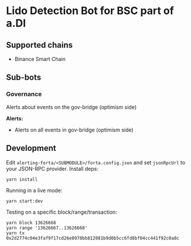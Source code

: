 # Lido Detection Bot for BSC part of a.DI

## Supported chains

- Binance Smart Chain

## Sub-bots

### Governance

Alerts about events on the gov-bridge (optimism side)

**Alerts:**

- Alerts on all events in gov-bridge (optimism side)

## Development

Edit `alerting-forta/<SUBMODULE>/forta.config.json` and set `jsonRpcUrl` to your JSON-RPC provider. Install deps:

```
yarn install
```

Running in a live mode:

```
yarn start:dev
```

Testing on a specific block/range/transaction:

```
yarn block 13626668
yarn range '13626667..13626668'
yarn tx 0x2d2774c04e3faf9f17cd26e0978bb812081b9d0b5cc6fd8bf04cc441f92c0a8c
```
